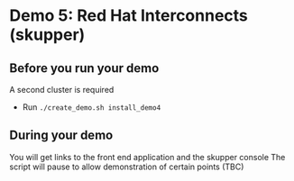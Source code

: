 # Demo 5: Red Hat Interconnects (skupper)

## Before you run your demo
A second cluster is required

- Run `./create_demo.sh install_demo4`

## During your demo

You will get links to the front end application and the skupper console
The script will pause to allow demonstration of certain points (TBC)